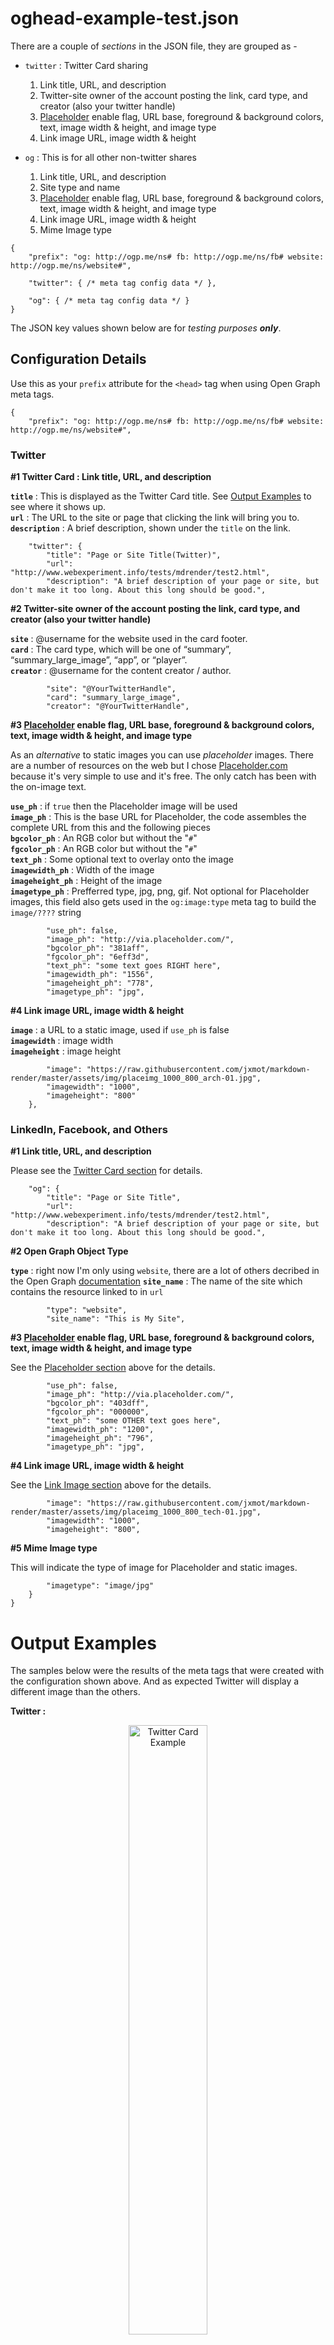 # oghead-example-test.json

There are a couple of *sections* in the JSON file, they are grouped as - 

* `twitter` : Twitter Card sharing<br>
    1) Link title, URL, and description<br>
    2) Twitter-site owner of the account posting the link, card type, and creator (also your twitter handle)<br>
    3) [Placeholder](https://placeholder.com/) enable flag, URL base, foreground & background colors, text, image width & height, and image type<br>
    4) Link image URL, image width & height<br>
    
* `og` : This is for all other non-twitter shares<br>
    1) Link title, URL, and description<br>
    2) Site type and name<br>
    3) [Placeholder](https://placeholder.com/) enable flag, URL base, foreground & background colors, text, image width & height, and image type<br>
    4) Link image URL, image width & height<br>
    5) Mime Image type<br>

```
{
    "prefix": "og: http://ogp.me/ns# fb: http://ogp.me/ns/fb# website: http://ogp.me/ns/website#",
    
    "twitter": { /* meta tag config data */ },
    
    "og": { /* meta tag config data */ }
}
```

The JSON key values shown below are for *testing purposes __only__*. 

## Configuration Details

Use this as your `prefix` attribute for the `<head>` tag when using Open Graph meta tags.

```
{
    "prefix": "og: http://ogp.me/ns# fb: http://ogp.me/ns/fb# website: http://ogp.me/ns/website#",
```
### Twitter
<i id="twcard"></i>
**#1 Twitter Card : Link title, URL, and description**<br>

**`title`** : This is displayed as the Twitter Card title. See [Output Examples](#output-examples) to see where it shows up.<br>
**`url`** : The URL to the site or page that clicking the link will bring you to.<br>
**`description`** : A brief description, shown under the `title` on the link.<br>

```
    "twitter": {
        "title": "Page or Site Title(Twitter)",
        "url": "http://www.webexperiment.info/tests/mdrender/test2.html",
        "description": "A brief description of your page or site, but don't make it too long. About this long should be good.",
```

<i id="twsite"></i>
**#2 Twitter-site owner of the account posting the link, card type, and creator (also your twitter handle)**<br>

**`site`** : @username for the website used in the card footer.<br>
**`card`** : The card type, which will be one of “summary”, “summary_large_image”, “app”, or “player”.<br>
**`creator`** : @username for the content creator / author.<br>

```
        "site": "@YourTwitterHandle",
        "card": "summary_large_image",
        "creator": "@YourTwitterHandle",
```

<i id="phold"></i>
**#3 [Placeholder](https://placeholder.com/) enable flag, URL base, foreground & background colors, text, image width & height, and image type**<br>

As an *alternative* to static images you can use *placeholder* images. There are a number of resources on the web but I chose [Placeholder.com](https://placeholder.com/) because it's very simple to use and it's free. The only catch has been with the on-image text. 

**`use_ph`** : if `true` then the Placeholder image will be used<br>
**`image_ph`** : This is the base URL for Placeholder, the code assembles the complete URL from this and the following pieces<br>
**`bgcolor_ph`** : An RGB color but without the "`#`"<br>
**`fgcolor_ph`** : An RGB color but without the "`#`"<br>
**`text_ph`** : Some optional text to overlay onto the image<br>
**`imagewidth_ph`** : Width of the image<br>
**`imageheight_ph`** : Height of the image<br>
**`imagetype_ph`** : Prefferred type, jpg, png, gif. Not optional for Placeholder images, this field also gets used in the `og:image:type` meta tag to build the `image/????` string <br>

```
        "use_ph": false,
        "image_ph": "http://via.placeholder.com/",
        "bgcolor_ph": "381aff",
        "fgcolor_ph": "6eff3d",
        "text_ph": "some text goes RIGHT here",
        "imagewidth_ph": "1556",
        "imageheight_ph": "778",
        "imagetype_ph": "jpg",
```
<i id="linkimg"></i>
**#4 Link image URL, image width & height**<br>

**`image`** : a URL to a static image, used if `use_ph` is false<br>
**`imagewidth`** : image width<br>
**`imageheight`** : image height<br>

```
        "image": "https://raw.githubusercontent.com/jxmot/markdown-render/master/assets/img/placeimg_1000_800_arch-01.jpg",
        "imagewidth": "1000",
        "imageheight": "800"
    },
```

### LinkedIn, Facebook, and Others

**#1 Link title, URL, and description**<br>

Please see the [Twitter Card section](#twcard) for details.

```
    "og": {
        "title": "Page or Site Title",
        "url": "http://www.webexperiment.info/tests/mdrender/test2.html",
        "description": "A brief description of your page or site, but don't make it too long. About this long should be good.",
```
**#2 Open Graph Object Type**<br>

**`type`** : right now I'm only using `website`, there are a lot of others decribed in the Open Graph [documentation](http://ogp.me/#types)
**`site_name`** : The name of the site which contains the resource linked to in `url`

```
        "type": "website",
        "site_name": "This is My Site",
```

**#3 [Placeholder](https://placeholder.com/) enable flag, URL base, foreground & background colors, text, image width & height, and image type**<br>

See the [Placeholder section](#phold) above for the details.

```
        "use_ph": false,
        "image_ph": "http://via.placeholder.com/",
        "bgcolor_ph": "403dff",
        "fgcolor_ph": "000000",
        "text_ph": "some OTHER text goes here",
        "imagewidth_ph": "1200",
        "imageheight_ph": "796",
        "imagetype_ph": "jpg",
```

**#4 Link image URL, image width & height**<br>

See the [Link Image section](#linkimg) above for the details.

```
        "image": "https://raw.githubusercontent.com/jxmot/markdown-render/master/assets/img/placeimg_1000_800_tech-01.jpg",
        "imagewidth": "1000",
        "imageheight": "800",
```

**#5 Mime Image type**<br>

This will indicate the type of image for Placeholder and static images.

```
        "imagetype": "image/jpg"
    }
}
```

# Output Examples

The samples below were the results of the meta tags that were created with the configuration shown above. And as expected Twitter will display a different image than the others. 

**Twitter :**

<p align="center">
  <img src="./mdimg/tweet-sample-685x554.jpg" alt="Twitter Card Example" txt="Twitter Card Example" width="50%">
</p>

**Facebook :**

<p align="center">
  <img src="./mdimg/fb-sample-498x529.jpg" alt="Facebook Render Example" txt="Facebook Render Example" width="50%">
</p>

**LinkedIn :**

<p align="center">
  <img src="./mdimg/linkedin-sample-553x578.jpg" alt="LinkedIn Render Example" txt="LinkedIn Render Example" width="50%">
</p>

# Related Files in this Repository

* Referenced in this document - 
    * `oghead-example-test.json` - 
        * static image files, those images were obtained from [PlaceIMG](https://placeimg.com/)

* Closely Related Files -
    * `test.json` - the `ogjson` field in this file contains the path and file name to JSON file containing the Open Graph configuration as described in this document.
    * `head.php` - renders the Open Graph meta tags, also renders additional `<head>` tag contents.
    * `index.php` - includes `head.php`

# Useful Resources

* [The Open Graph protocol](http://ogp.me/) - documentation
* [About Twitter Cards](https://developer.twitter.com/en/docs/tweets/optimize-with-cards/overview/abouts-cards) - documentation
    * [Card Validator](https://cards-dev.twitter.com/validator) - Twitter card validator
* [Facebook A Guide to Sharing for Webmasters](https://developers.facebook.com/docs/sharing/webmasters)
    * [Facebook Open Graph Object Debugger](https://developers.facebook.com/tools/debug/og/object/)
* [Social Debug](http://socialdebug.com/) - tests against Facebook, Twitter, Google+, and LinkedIn and "grades" the results.

# What's Next?

What's been described here is only a small portion of the capabilities and use of Open Graph. I plan on exploring everything else Open Graph can do and I will update this document and it's associated application code  as I learn more. 

----

<p align="center">
  &copy; 2018 Jim Motyl
</p>
